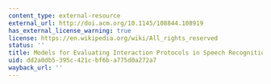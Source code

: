 ```yaml
---
content_type: external-resource
external_url: http://doi.acm.org/10.1145/108844.108919
has_external_license_warning: true
license: https://en.wikipedia.org/wiki/All_rights_reserved
status: ''
title: Models for Evaluating Interaction Protocols in Speech Recognition
uid: dd2a0db5-395c-421c-bf6b-a775d0a272a7
wayback_url: ''
---
```

